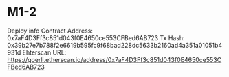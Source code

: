 # M1-2
Deploy info
Contract Address: 0x7aF4D3Ff3c851d043f0E4650ce553CFBed6AB723
Tx Hash: 0x39b27e7b788f2e6619b595fc9f68bad228dc5633b2160ad4a351a01051b4931d
Ehterscan URL: https://goerli.etherscan.io/address/0x7aF4D3Ff3c851d043f0E4650ce553CFBed6AB723